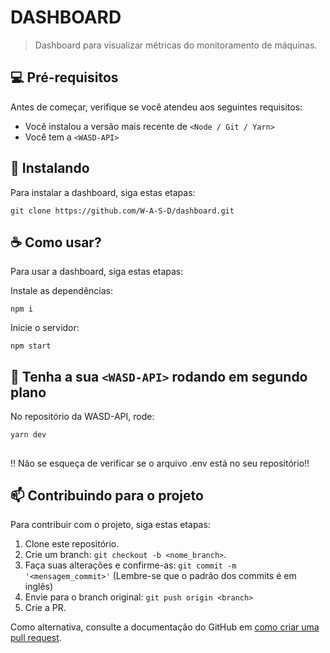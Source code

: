 # DASHBOARD


> Dashboard para visualizar métricas do monitoramento de máquinas.


## 💻 Pré-requisitos

Antes de começar, verifique se você atendeu aos seguintes requisitos:
<!---Estes são apenas requisitos de exemplo. Adicionar, duplicar ou remover conforme necessário--->
* Você instalou a versão mais recente de `<Node / Git / Yarn>`
* Você tem a `<WASD-API>`

## 🚀 Instalando

Para instalar a dashboard, siga estas etapas:


```
git clone https://github.com/W-A-S-D/dashboard.git
```

## ☕ Como usar?

Para usar a dashboard, siga estas etapas:

Instale as dependências:

```
npm i
```

Inicie o servidor:

```
npm start
```

## 🎇 Tenha a sua `<WASD-API>` rodando em segundo plano

No repositório da WASD-API, rode:
```
yarn dev 
```



## 

‼ Não se esqueça de verificar se o arquivo .env está no seu repositório!!

## 📫 Contribuindo para o projeto
<!---Se o seu README for longo ou se você tiver algum processo ou etapas específicas que deseja que os contribuidores sigam, considere a criação de um arquivo CONTRIBUTING.md separado--->
Para contribuir com o projeto, siga estas etapas:

1. Clone este repositório.
2. Crie um branch: `git checkout -b <nome_branch>`.
3. Faça suas alterações e confirme-as: `git commit -m '<mensagem_commit>'` (Lembre-se que o padrão dos commits é em inglês)
4. Envie para o branch original: `git push origin <branch>` 
5. Crie a PR.

Como alternativa, consulte a documentação do GitHub em [como criar uma pull request](https://help.github.com/en/github/collaborating-with-issues-and-pull-requests/creating-a-pull-request).
